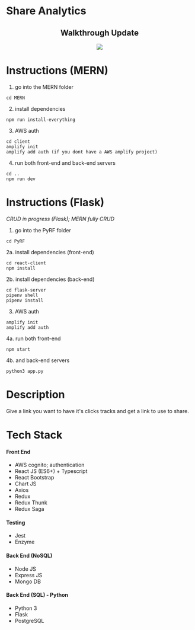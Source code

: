 # Share Analytics

## <center>Walkthrough Update</center>

<p align="center">
<img src="walkthrough.gif" />
</p>

# Instructions (MERN)

1. go into the MERN folder
```
cd MERN
```

2. install dependencies 
```
npm run install-everything
```

3. AWS auth
```
cd client
amplify init
amplify add auth (if you dont have a AWS amplify project)
```

4. run both front-end and back-end servers
```
cd ..
npm run dev
```

# Instructions (Flask)
*CRUD in progress (Flask); MERN fully CRUD*

1. go into the PyRF folder
```
cd PyRF
```

2a. install dependencies (front-end)
```
cd react-client
npm install
```

2b. install dependencies (back-end)
```
cd flask-server
pipenv shell
pipenv install
```

3. AWS auth
```
amplify init
amplify add auth
```

4a. run both front-end
```
npm start
```

4b. and back-end servers
```
python3 app.py
```

# Description

Give a link you want to have it's clicks tracks and get a link to use to share.

# Tech Stack

#### Front End

- AWS cognito; authentication
- React JS (ES6+) + Typescript
- React Bootstrap
- Chart JS
- Axios
- Redux
- Redux Thunk
- Redux Saga

#### Testing

- Jest
- Enzyme

#### Back End (NoSQL)

- Node JS
- Express JS
- Mongo DB

#### Back End (SQL) - Python

- Python 3
- Flask
- PostgreSQL
